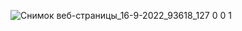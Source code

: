 
![Снимок веб-страницы_16-9-2022_93618_127 0 0 1](https://user-images.githubusercontent.com/89378684/190551363-dd69bee8-785c-4401-826d-c2e829c52bb2.jpeg)
